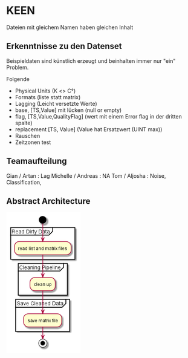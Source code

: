 # KEEN


Dateien mit gleichem Namen haben gleichen Inhalt


## Erkenntnisse zu den Datenset

Beispieldaten sind künstlich erzeugt und beinhalten immer nur "ein" Problem.

Folgende 

- Physical Units (K <> C°)
- Formats (liste statt matrix)
- Lagging (Leicht versetzte Werte)
- base, [TS,Value] mit lücken (null or empty)
- flag, [TS,Value,QualityFlag] (wert mit einem Error flag in der dritten spalte)
- replacement [TS, Value] (Value hat Ersatzwert (UINT max))
- Rauschen
- Zeitzonen test



## Teamaufteilung

Gian / Artan : Lag
Michelle / Andreas : NA
Tom / Aljosha : Noise, Classification, 





## Abstract Architecture

![AbstractArchitecture](Pipeline_Abstract.png)

